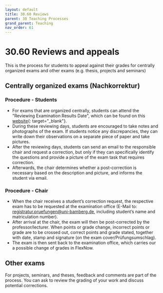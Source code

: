 ```yaml
---
layout: default
title: 30.60 Reviews
parent: 30 Teaching Processes
grand_parent: Teaching
nav_order: 61
---
```


# 30.60 Reviews and appeals

This is the process for students to appeal against their grades for centrally organized exams and other exams (e.g. thesis, projects and seminars)

## Centrally organized exams (Nachkorrektur)

### Procedure - Students

- For exams that are organized centrally, students can attend the "Reviewing Examination Results Date", which can be found on this [website](https://www.uni-bamberg.de/en/examinations-office/translate-to-1-english-einsichtnahmen/){: target="_blank"}. 
- During these reviewing days, students are encouraged to take notes and photographs of the exam. If students notice any discrepancies, they can write down their observations on a separate piece of paper and take pictures. 
- After the reviewing days, students can send an email to the responsible chair and request a correction, but only if they can specifically identify the questions and provide a picture of the exam task that requires correction.
- Afterwards, the chair determines whether a post-correction is necessary based on the description and picture, and informs the student via email.

### Procedure - Chair

- When the chair receives a student’s correction request, the respective exam has to be requested at the examination office (E-Mail to: registratur.pruefungen@uni-bamberg.de, including student’s name and matriculation number). 
- After arrival at the chair, the exam will then be post-corrected by the professor/lecturer. When points or grade change, incorrect points or grade are to be crossed out, correct points and grade stated, together with date, stamp and signature (on the exam cover/Prüfungsumschlag).
- The exam is then sent back to the examination office, which carries our a possible change of grades in FlexNow.

## Other exams

For projects, seminars, and theses, feedback and comments are part of the process. You can ask to review the grading of your work and discuss potential corrections.

